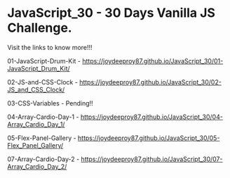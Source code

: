 # JavaScript_30 - 30 Days Vanilla JS Challenge.
Visit the links to know more!!!

01-JavaScript-Drum-Kit - <a href="https://joydeeproy87.github.io/JavaScript_30/01-JavaScript_Drum_Kit" target="_blank">https://joydeeproy87.github.io/JavaScript_30/01-JavaScript_Drum_Kit/</a>


02-JS-and-CSS-Clock - <a href="https://joydeeproy87.github.io/JavaScript_30/02-JS_and_CSS_Clock" target="_blank">https://joydeeproy87.github.io/JavaScript_30/02-JS_and_CSS_Clock/</a>


03-CSS-Variables - Pending!!


04-Array-Cardio-Day-1 - <a href="https://joydeeproy87.github.io/JavaScript_30/04-Array_Cardio_Day_1" target="_blank">https://joydeeproy87.github.io/JavaScript_30/04-Array_Cardio_Day_1/</a>


05-Flex-Panel-Gallery - <a href="https://joydeeproy87.github.io/JavaScript_30/05-Flex_Panel_Gallery" target="_blank">https://joydeeproy87.github.io/JavaScript_30/05-Flex_Panel_Gallery/</a>


07-Array-Cardio-Day-2 - <a href="https://joydeeproy87.github.io/JavaScript_30/07-Array_Cardio_Day_2" target="_blank">https://joydeeproy87.github.io/JavaScript_30/07-Array_Cardio_Day_2/</a>
